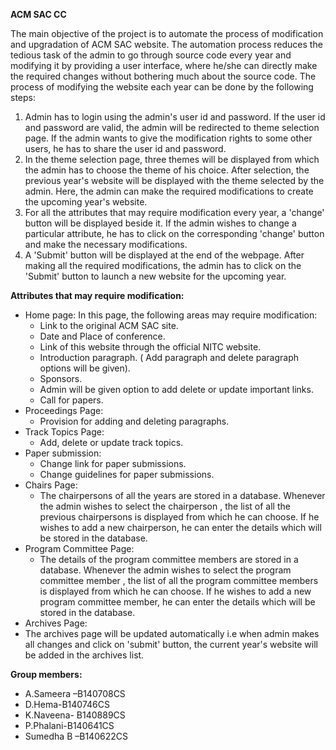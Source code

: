 **ACM SAC CC**

The  main objective of the project is to automate the process of modification and upgradation of ACM SAC website. The automation process reduces the tedious task of the admin to go through source code every year and modifying it by providing a user interface, where he/she can directly make the required changes without bothering much about the source code.
The process of modifying the website each year can be done by the following steps: 
1) Admin has to login using the admin's user id and password. If the user id and password are valid, the admin will be redirected to theme selection page. If the  admin wants to give the modification rights to some other users, he has to share the user id and password.
2)  In the theme selection page, three themes will be displayed from which the admin has to choose the theme of his choice. After selection, the previous year's website will be displayed with the theme selected by the admin. Here, the admin can make the required modifications to create the upcoming year's website.
3) For all the attributes that may require modification every year, a 'change' button will be displayed beside it. If the admin wishes to change a particular attribute, he has to click on the corresponding 'change' button and make the necessary modifications.
4) A 'Submit' button will be displayed at the end of the webpage. After making all the required modifications, the admin has to click on the 'Submit' button to launch a new website for the upcoming year.  


**Attributes that may require modification:**
* Home page:
 In this page, the following areas may require modification:
  *	Link to the original ACM SAC site.
  *	Date and Place of conference.
  * Link of this website through the official NITC website.
  *	Introduction paragraph. ( Add paragraph and delete paragraph options will be given).
  *	Sponsors.
  * Admin will be given option to add delete or update important links.
  *	Call for papers.
* Proceedings Page:
  * Provision for adding and deleting paragraphs.
* Track Topics Page:
  *	Add, delete or update track topics.
* Paper submission:
  *	Change link  for paper submissions.
  *	Change guidelines for paper submissions.
* Chairs Page:
  * The chairpersons of all the years are stored in a database. Whenever the admin wishes to select the chairperson , the list of all the previous chairpersons  is displayed from which he can choose. If he wishes to add a new chairperson, he can enter the details which will be stored in the database.
* Program Committee Page:
  *	The details of the program committee members are stored in a database. Whenever the admin wishes to select the program committee member , the list of all the program committee members  is displayed from which he can choose. If he wishes to add a new program committee member, he can enter the details which will be stored in the database.
* Archives Page:
 * The archives page will be updated automatically i.e when admin makes all changes and click on 'submit' button, the current year's website will be added in the archives list.



**Group members:**
* A.Sameera –B140708CS
* D.Hema-B140746CS
* K.Naveena- B140889CS
* P.Phalani-B140641CS
* Sumedha B –B140622CS
